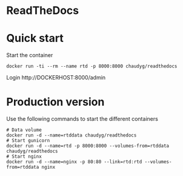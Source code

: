 

ReadTheDocs
===========
# Quick start 

Start the container
```
docker run -ti --rm --name rtd -p 8000:8000 chaudyg/readthedocs
```

Login
http://DOCKERHOST:8000/admin

# Production version
Use the following commands to start the different containers
```
# Data volume
docker run -d --name=rtddata chaudyg/readthedocs
# Start gunicorn
docker run -d --name=rtd -p 8000:8000 --volumes-from=rtddata chaudyg/readthedocs
# Start nginx
docker run -d --name=nginx -p 80:80 --link=rtd:rtd --volumes-from=rtddata nginx
```
